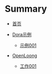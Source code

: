 # Summary

- [首页](./index.md)

- [Dora示例]()
  - [示例001](./dora-example/001.md)

- [OpenLoong]()
  - [工作001](./openloong/001.md)